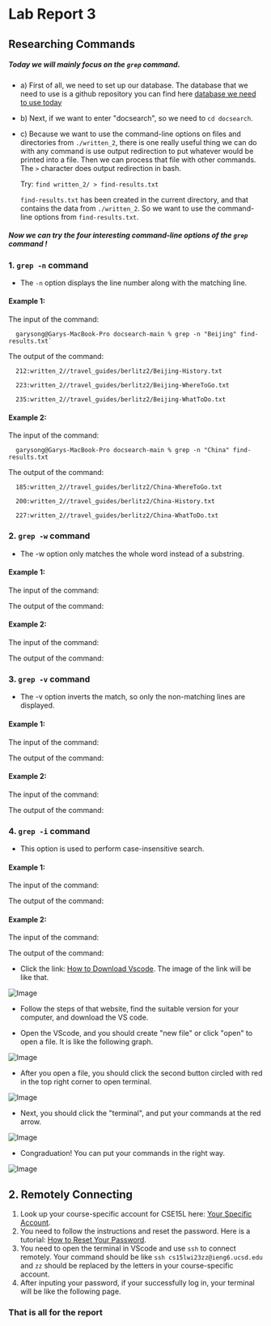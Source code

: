 # Lab Report 3
## Researching Commands
##### Today we will mainly focus on the `grep` command. 

* a) First of all, we need to set up our database. The database that we need to use is a github repository you can find here [database we need to use today]([https://code.visualstudio.com/](https://github.com/ucsd-cse15l-w23/skill-demo1-data))

* b) Next, if we want to enter "docsearch", so we need to `cd docsearch`.

* c) Because we want to use the command-line options on files and directories from `./written_2`, there is one really useful thing we can do with any command is use output redirection to put whatever would be printed into a file. Then we can process that file with other commands. The `>` character does output redirection in bash.

  Try: `find written_2/ > find-results.txt`

  `find-results.txt` has been created in the current directory, and that contains the data from `./written_2`. So we want to use the command-line options   from `find-results.txt`.

##### Now we can try the four interesting command-line options of the `grep` command !

### 1. `grep -n` command 

* The `-n` option displays the line number along with the matching line.

#### Example 1:
  The input of the command:
  
      garysong@Garys-MacBook-Pro docsearch-main % grep -n "Beijing" find-results.txt`
 
  The output of the command:
  
      212:written_2//travel_guides/berlitz2/Beijing-History.txt
      
      223:written_2//travel_guides/berlitz2/Beijing-WhereToGo.txt
      
      235:written_2//travel_guides/berlitz2/Beijing-WhatToDo.txt

#### Example 2:
  The input of the command:
  
      garysong@Garys-MacBook-Pro docsearch-main % grep -n "China" find-results.txt
  
  The output of the command:
  
      185:written_2//travel_guides/berlitz2/China-WhereToGo.txt
      
      200:written_2//travel_guides/berlitz2/China-History.txt
      
      227:written_2//travel_guides/berlitz2/China-WhatToDo.txt

### 2. `grep -w` command 

* The -w option only matches the whole word instead of a substring.

#### Example 1:
  The input of the command:
  
  The output of the command:

#### Example 2:
  The input of the command:
  
  The output of the command:
  



### 3. `grep -v` command

* The -v option inverts the match, so only the non-matching lines are displayed.

#### Example 1:
  The input of the command:
  
  The output of the command:

#### Example 2:
  The input of the command:
  
  The output of the command:


### 4. `grep -i` command 

* This option is used to perform case-insensitive search.

#### Example 1:
  The input of the command:
  
  The output of the command:

#### Example 2:
  The input of the command:
  
  The output of the command:

 
 
 
 
 
* Click the link: [How to Download Vscode](https://code.visualstudio.com/). The image of the link will be like that.

 ![Image](VScodeDownload.png)

* Follow the steps of that website, find the suitable version for your computer, and download the VS code.

* Open the VScode, and you should create "new file" or click "open" to open a file. It is like the following graph.

 ![Image](123.png)

* After you open a file, you should click the second button circled with red in the top right corner to open terminal.

 ![Image](12345.png)

* Next, you should click the "terminal", and put your commands at the red arrow.

 ![Image](1234567.png)

* Congraduation! You can put your commands in the right way.

 ![Image](VScode.png)



## 2. Remotely Connecting
1. Look up your course-specific account for CSE15L here: [Your Specific Account](https://sdacs.ucsd.edu/~icc/index.php).
2. You need to follow the instructions and reset the password. Here is a tutorial: [How to Reset Your Password](https://docs.google.com/document/d/1hs7CyQeh-MdUfM9uv99i8tqfneos6Y8bDU0uhn1wqho/edit).
3. You need to open the terminal in VScode and use `ssh` to connect remotely. Your command should be like `ssh cs15lwi23zz@ieng6.ucsd.edu` and `zz` should be replaced by the letters in your course-specific account.
4. After inputing your password, if your successfully log in, your terminal will be like the following page.



### That is all for the report 
